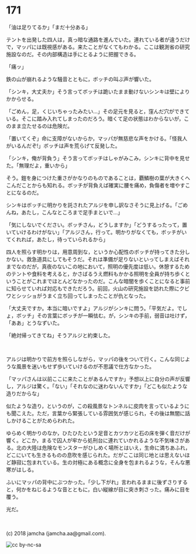 # 171

「油は足りてるか」「まだ十分ある」  

テントを出発した四人は，真っ暗な通路を進んでいた。連れている者が違うだけで，マッパには既視感がある。来たことがなくてもわかる。ここは観測省の研究施設なのだ。その内部構造は手にとるように把握できる。  

「痛ッ」  

鉄の山が崩れるような騒音とともに，ボッチの叫ぶ声が響いた。  

「シンキ，大丈夫か」そう言ってボッチは跪いたまま動けないシンキは壁によりかからせる。  

「ごめん，足，くじいちゃったみたい…」その足元を見ると，窪んだ穴ができている。そこに踏み入れてしまったのだろう。暗くて足の状態はわからないが，このまま立たせるのは危険だ。  

「置いてくぞ」命に支障がないからか，マッパが無慈悲な声をかける。「怪我人がいるんだぞ!」ボッチは声を荒らげて反発した。  

「シンキ，俺が背負う」そう言ってボッチはしゃがみこみ，シンキに背中を見せた。「無理だよ，重いから」  

そう。鎧を身につけた重さがかなりのものであることは，覇鱗樹の葉が大きくへこんだことからも知れる。ボッチが背負えば確実に腰を痛め，負傷者を増やすことになるのだ。  

シンキはボッチに明かりを託されたアルジを申し訳なさそうに見上げる。「ごめんね，あたし，こんなところまで足手まといで…」  

「気にしないでください。ボッチさん，どうしますか」「どうするったって，置いていけるわけがない」「アルジさん，行って。明かりがなくても，ボッチがいてくれれば，あたし，待っていられるから」  

四人を照らす明かりは，用意周到な，というか心配性のボッチが持ってきた分しかない。救急道具にしてもそうだ。それは準備が足りないといってしまえばそれまでなのだが，真夜のないこの地において，照明の優先度は低い。休憩するためのテントや食料を考えると，かさばるうえ燃料もかかる照明を全員が持ち歩くということがこれまでほとんどなかったのだ。こんな暗闇を歩くことになると事前に知らせていれば対応もできただろう。前回，火山の研究施設を訪れた際にクビワとシッショがうまく立ち回ってしまったことが仇となった。  

「大丈夫ですか。本当に暗いですよ」アルジがシンキに問う。「平気だよ。でしょ，ボッチ」その言葉にボッチが一瞬怯む。が，シンキの手前，弱音は吐けず，「ああ」とうなずいた。  

「絶対帰ってきてね」そうアルジと約束した。  

<br>  

アルジは明かりで前方を照らしながら，マッパの後をついて行く。こんな同じような風景を迷いもせず歩いていけるのが不思議で仕方なかった。  

「マッパさんは以前ここに来たことがあるんですか」予想以上に自分の声が反響し，アルジは驚く。「ない」「それなのに迷わないんですか」「どこも似たような造りだからな」  

似たような造り，というのが，この殺風景なトンネルに皮肉を言っているようにも聞こえた。ただ，言葉から緊張している雰囲気が感じられ，その後は無闇に話しかけることがためらわれた。  

ゆらめく明かりのなか，ひたひたという足音とカツカツと石の床を弾く音だけが響く。どこか，まるで囚人が牢から処刑台に連れていかれるような不気味さがある。北の大陸は危険なモンスターがひしめく場所とはいえ，生命に満ちあふれ，どこにいても生きるものの息吹を感じられた。だがここは同じ地とは思えないほど静寂に包まれている。生の対極にある概念に全身を包まれるような，そんな悪寒がはしる。  

ふいにマッパの背中にぶつかった。「少し下がれ」言われるままに後ずさりすると，何かをねじるような音とともに，白い縦線が目に突き刺さった。痛みに目を覆う。  

光だ。  

<br>  
<br>  
(c) 2018 jamcha (jamcha.aa@gmail.com).  

![cc by-nc-sa](http://i.creativecommons.org/l/by-nc-sa/4.0/88x31.png)
